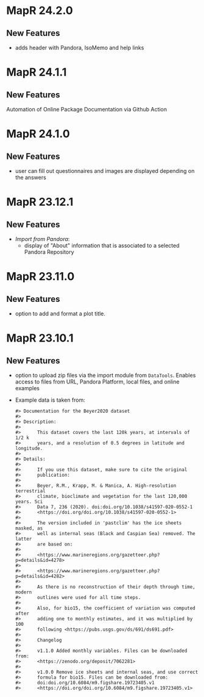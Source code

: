 # MapR 24.2.0

## New Features
- adds header with Pandora, IsoMemo and help links

# MapR 24.1.1

## New Features

Automation of Online Package Documentation via Github Action

# MapR 24.1.0

## New Features
- user can fill out questionnaires and images are displayed depending on the answers

# MapR 23.12.1

## New Features
- _Import from Pandora_: 
  - display of "About" information that is associated to a selected Pandora Repository

# MapR 23.11.0

## New Features
- option to add and format a plot title.

# MapR 23.10.1

## New Features
- option to upload zip files via the import module from `DataTools`. Enables access to 
  files from URL, Pandora Platform, local files, and online examples
- Example data is taken from:

    ```
    #> Documentation for the Beyer2020 dataset
    #> 
    #> Description:
    #> 
    #>      This dataset covers the last 120k years, at intervals of 1/2 k
    #>      years, and a resolution of 0.5 degrees in latitude and longitude.
    #> 
    #> Details:
    #> 
    #>      If you use this dataset, make sure to cite the original
    #>      publication:
    #> 
    #>      Beyer, R.M., Krapp, M. & Manica, A. High-resolution terrestrial
    #>      climate, bioclimate and vegetation for the last 120,000 years. Sci
    #>      Data 7, 236 (2020). doi:doi.org/10.1038/s41597-020-0552-1
    #>      <https://doi.org/doi.org/10.1038/s41597-020-0552-1>
    #> 
    #>      The version included in 'pastclim' has the ice sheets masked, as
    #>      well as internal seas (Black and Caspian Sea) removed. The latter
    #>      are based on:
    #> 
    #>      <https://www.marineregions.org/gazetteer.php?p=details&id=4278>
    #> 
    #>      <https://www.marineregions.org/gazetteer.php?p=details&id=4282>
    #> 
    #>      As there is no reconstruction of their depth through time, modern
    #>      outlines were used for all time steps.
    #> 
    #>      Also, for bio15, the coefficient of variation was computed after
    #>      adding one to monthly estimates, and it was multiplied by 100
    #>      following <https://pubs.usgs.gov/ds/691/ds691.pdf>
    #> 
    #>      Changelog
    #> 
    #>      v1.1.0 Added monthly variables. Files can be downloaded from:
    #>      <https://zenodo.org/deposit/7062281>
    #> 
    #>      v1.0.0 Remove ice sheets and internal seas, and use correct
    #>      formula for bio15. Files can be downloaded from:
    #>      doi:doi.org/10.6084/m9.figshare.19723405.v1
    #>      <https://doi.org/doi.org/10.6084/m9.figshare.19723405.v1>
    ```
